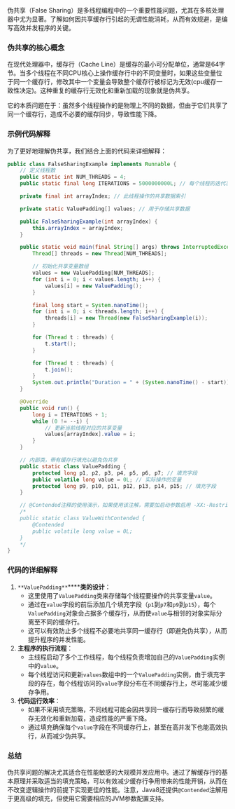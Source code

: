 伪共享（False Sharing）是多线程编程中的一个重要性能问题，尤其在多核处理器中尤为显著。了解如何因共享缓存行引起的无谓性能消耗，从而有效规避，是编写高效并发程序的关键。

### 伪共享的核心概念

在现代处理器中，缓存行（Cache Line）是缓存的最小可分配单位，通常是64字节。当多个线程在不同CPU核心上操作缓存行中的不同变量时，如果这些变量位于同一个缓存行，修改其中一个变量会导致整个缓存行被标记为无效(cpu缓存一致性决定)。这种重复的缓存行无效化和重新加载的现象就是伪共享。

它的本质问题在于：虽然多个线程操作的是物理上不同的数据，但由于它们共享了同一个缓存行，造成不必要的缓存同步，导致性能下降。

### 示例代码解释

为了更好地理解伪共享，我们结合上面的代码来详细解释：

```java
public class FalseSharingExample implements Runnable {  
    // 定义线程数  
    public static int NUM_THREADS = 4;  
    public static final long ITERATIONS = 5000000000L; // 每个线程的迭代次数  

    private final int arrayIndex; // 此线程操作的共享数据索引  

    private static ValuePadding[] values; // 用于存储共享数据  

    public FalseSharingExample(int arrayIndex) {  
        this.arrayIndex = arrayIndex;  
    }  

    public static void main(final String[] args) throws InterruptedException {  
        Thread[] threads = new Thread[NUM_THREADS];  

        // 初始化共享变量数组  
        values = new ValuePadding[NUM_THREADS];  
        for (int i = 0; i < values.length; i++) {  
            values[i] = new ValuePadding();  
        }  

        final long start = System.nanoTime();  
        for (int i = 0; i < threads.length; i++) {  
            threads[i] = new Thread(new FalseSharingExample(i));  
        }  

        for (Thread t : threads) {  
            t.start();  
        }  

        for (Thread t : threads) {  
            t.join();  
        }  
        System.out.println("Duration = " + (System.nanoTime() - start));  
    }  

    @Override  
    public void run() {  
        long i = ITERATIONS + 1;  
        while (0 != --i) {  
            // 更新当前线程对应的共享变量  
            values[arrayIndex].value = i;  
        }  
    }  

    // 内部类，带有缓存行填充以避免伪共享  
    public static class ValuePadding {  
        protected long p1, p2, p3, p4, p5, p6, p7; // 填充字段  
        public volatile long value = 0L; // 实际操作的变量  
        protected long p9, p10, p11, p12, p13, p14, p15; // 填充字段  
    }  

    // @Contended注释的使用演示，如果使用该注解，需要加启动参数启用 -XX:-RestrictContended  
    /*  
    public static class ValueWithContended {  
        @Contended  
        public volatile long value = 0L;  
    }  
    */  
}
```

### 代码的详细解释

1. `**ValuePadding**`******类的设计**：
    - 这里使用了`ValuePadding`类来存储每个线程要操作的共享变量`value`。
    - 通过在`value`字段的前后添加几个填充字段（`p1`到`p7`和`p9`到`p15`），每个`ValuePadding`对象会占据多个缓存行，从而使`value`与相邻的对象实际分离至不同的缓存行。
    - 这可以有效防止多个线程不必要地共享同一缓存行（即避免伪共享），从而提升程序的并发性能。
2. **主程序的执行流程**：
    - 主线程启动了多个工作线程，每个线程负责增加自己的`ValuePadding`实例中的`value`。
    - 每个线程访问和更新`values`数组中的一个`ValuePadding`实例，由于填充字段的存在，每个线程访问的`value`字段分布在不同缓存行上，尽可能减少缓存争用。
3. **代码运行效率**：
    - 如果不采用填充策略，不同线程可能会因共享同一缓存行而导致频繁的缓存无效化和重新加载，造成性能的严重下降。
    - 通过填充确保每个`value`字段在不同缓存行上，甚至在高并发下也能高效执行，从而减少伪共享。

### 总结

伪共享问题的解决尤其适合在性能敏感的大规模并发应用中。通过了解缓存行的基本原理并采取适当的填充策略，可以有效减少缓存行争用带来的性能开销，从而在不改变逻辑操作的前提下实现更佳的性能。注意，Java8还提供`@Contended`注解用于更高级的填充，但使用它需要相应的JVM参数配置支持。
